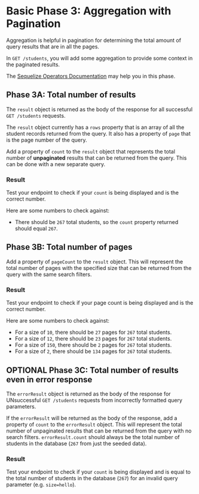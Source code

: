 # Basic Phase 3: Aggregation with Pagination

Aggregation is helpful in pagination for determining the total amount of query
results that are in all the pages.

In `GET /students`, you will add some aggregation to provide some context in
the paginated results.

The [Sequelize Operators Documentation][op-docs] may help you in this phase.

## Phase 3A: Total number of results

The `result` object is returned as the body of the response for all successful
`GET /students` requests.

The `result` object currently has a `rows` property that is an array of all the
student records returned from the query. It also has a property of `page` that
is the page number of the query.

Add a property of `count` to the `result` object that represents the total
number of **unpaginated** results that can be returned from the query. This can
be done with a new separate query.

### Result

Test your endpoint to check if your `count` is being displayed and is the
correct number.

Here are some numbers to check against:

* There should be `267` total students, so the `count` property returned should
  equal `267`.

## Phase 3B: Total number of pages

Add a property of `pageCount` to the `result` object. This will represent the
total number of pages with the specified size that can be returned from the
query with the same search filters.

### Result

Test your endpoint to check if your page count is being displayed and is the
correct number.

Here are some numbers to check against:

* For a size of `10`, there should be `27` pages for `267` total students.
* For a size of `12`, there should be `23` pages for `267` total students.
* For a size of `150`, there should be `2` pages for `267` total students.
* For a size of `2`, there should be `134` pages for `267` total students.

## OPTIONAL Phase 3C: Total number of results even in error response

The `errorResult` object is returned as the body of the response for
UNsuccessful `GET /students` requests from incorrectly formatted query
parameters.

If the `errorResult` will be returned as the body of the response, add a
property of `count` to the `errorResult` object. This will represent the total
number of unpaginated results that can be returned from the query with no
search filters. `errorResult.count` should always be the total number of
students in the database (`267` from just the seeded data).

### Result

Test your endpoint to check if your `count` is being displayed and is equal to
the total number of students in the database (`267`) for an invalid query
parameter (e.g. `size=hello`).

[op-docs]: https://sequelize.org/v5/manual/querying.html
